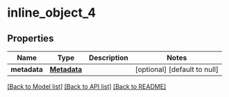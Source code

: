 # inline_object_4

## Properties
Name | Type | Description | Notes
------------ | ------------- | ------------- | -------------
**metadata** | [**Metadata**](Metadata.md) |  | [optional] [default to null]

[[Back to Model list]](../README.md#documentation-for-models) [[Back to API list]](../README.md#documentation-for-api-endpoints) [[Back to README]](../README.md)


